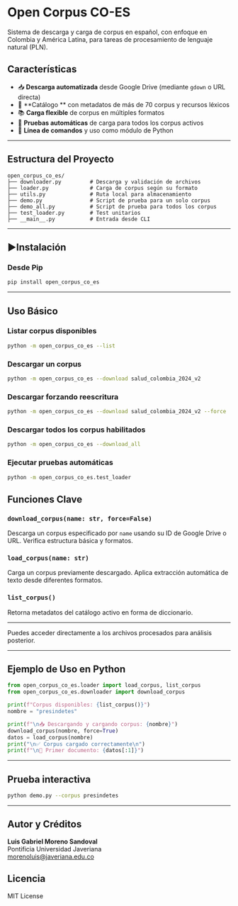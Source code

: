 # Open Corpus CO-ES

Sistema de descarga y carga de corpus en español, con enfoque en Colombia y América Latina, para tareas de procesamiento de lenguaje natural (PLN).

## Características

- 📥 **Descarga automatizada** desde Google Drive (mediante `gdown` o URL directa)
- 🧾 **Catálogo ** con metadatos de más de 70 corpus y recursos léxicos
- 📚 **Carga flexible** de corpus en múltiples formatos
- 🧪 **Pruebas automáticas** de carga para todos los corpus activos
- 🧰 **Línea de comandos** y uso como módulo de Python

---

## Estructura del Proyecto

```
open_corpus_co_es/
├── downloader.py         # Descarga y validación de archivos
├── loader.py             # Carga de corpus según su formato
├── utils.py              # Ruta local para almacenamiento 
├── demo.py               # Script de prueba para un solo corpus
├── demo_all.py           # Script de prueba para todos los corpus
├── test_loader.py        # Test unitarios
├── __main__.py           # Entrada desde CLI
```

---

## ▶Instalación

### Desde Pip

```bash
pip install open_corpus_co_es
```

---

## Uso Básico

### Listar corpus disponibles

```bash
python -m open_corpus_co_es --list
```

### Descargar un corpus

```bash
python -m open_corpus_co_es --download salud_colombia_2024_v2
```

### Descargar forzando reescritura

```bash
python -m open_corpus_co_es --download salud_colombia_2024_v2 --force
```

### Descargar todos los corpus habilitados

```bash
python -m open_corpus_co_es --download_all
```

### Ejecutar pruebas automáticas

```bash
python -m open_corpus_co_es.test_loader
```

## Funciones Clave

### `download_corpus(name: str, force=False)`
Descarga un corpus especificado por `name` usando su ID de Google Drive o URL. Verifica estructura básica y formatos.

### `load_corpus(name: str)`
Carga un corpus previamente descargado. Aplica extracción automática de texto desde diferentes formatos.

### `list_corpus()`
Retorna metadatos del catálogo activo en forma de diccionario.

---


Puedes acceder directamente a los archivos procesados para análisis posterior.

---

## Ejemplo de Uso en Python

```python
from open_corpus_co_es.loader import load_corpus, list_corpus
from open_corpus_co_es.downloader import download_corpus

print(f"Corpus disponibles: {list_corpus()}")
nombre = "presindetes"

print(f"\n📥 Descargando y cargando corpus: {nombre}")
download_corpus(nombre, force=True)
datos = load_corpus(nombre)
print("\n✅ Corpus cargado correctamente\n")
print(f"\n📄 Primer documento: {datos[:1]}")
```

---

## Prueba interactiva

```bash
python demo.py --corpus presindetes
```

---

## Autor y Créditos

**Luis Gabriel Moreno Sandoval**  
Pontificia Universidad Javeriana  
morenoluis@javeriana.edu.co

## Licencia

MIT License